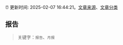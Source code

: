 :alarm_clock: 更新时间: 2025-02-07 16:44:21。[文章来源](/README.md)、[文章分类](/TAGS.md)

## 报告


> 关键字：`报告`、`月报`



